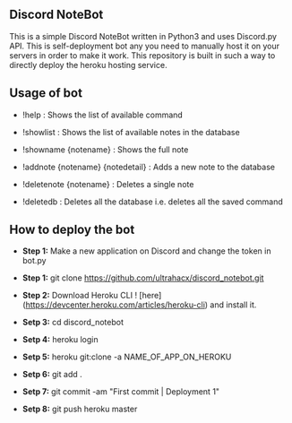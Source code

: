 ## Discord NoteBot

This is a simple Discord NoteBot written in Python3 and uses Discord.py API.
This is self-deployment bot any you need to manually host it on your servers in order to make it work.
This repository is built in such a way to directly deploy the heroku hosting service.

## Usage of bot 

- !help : Shows the list of available command

- !showlist : Shows the list of available notes in the database

- !showname {notename} : Shows the full note 

- !addnote {notename} {notedetail} : Adds a new note to the database

- !deletenote {notename} : Deletes a single note

- !deletedb : Deletes all the database i.e. deletes all the saved command 

## How to deploy the bot

* **Step 1:** Make a new application on Discord and change the token in bot.py 

* **Step 1:** git clone https://github.com/ultrahacx/discord_notebot.git

* **Step 2:** Download Heroku CLI ! [here] (https://devcenter.heroku.com/articles/heroku-cli) and install it.

* **Setp 3:** cd discord_notebot

* **Setp 4:** heroku login

* **Setp 5:** heroku git:clone -a NAME_OF_APP_ON_HEROKU

* **Setp 6:** git add .

* **Setp 7:** git commit -am "First commit | Deployment 1"

* **Setp 8:** git push heroku master
